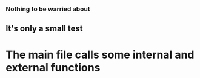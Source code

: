 ### Nothing to be warried about
## It's only a small test
# The main file calls some internal and external functions
